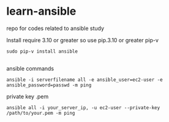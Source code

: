 # learn-ansible
repo for codes related to ansible study

Install
 require 3.10 or greater so use pip.3.10 or greater pip-v
```
sudo pip-v install ansible
```
##
ansible commands

```
ansible -i serverfilename all -e ansible_user=ec2-user -e ansible_password=passwd -m ping
```

private key .pem

```
ansible all -i your_server_ip, -u ec2-user --private-key /path/to/your.pem -m ping

```